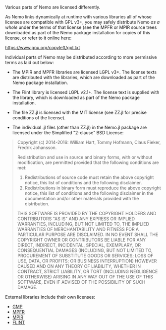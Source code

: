 Various parts of Nemo are licensed differently. 

As Nemo links dynamically at runtime with various libraries all of whose licenses are compatible with GPL v3+, you may safely distribute Nemo *as a whole* under the terms of that license (see the MPFR or MPIR source trees downloaded as part of the Nemo package installation for copies of this license, or refer to it online here: 

https://www.gnu.org/copyleft/gpl.txt

Individual parts of Nemo may be distributed according to more permissive terms as laid out below:

* The MPIR and MPFR libraries are licensed LGPL v3+. The license texts are distributed with the libraries, which are downloaded as part of the Nemo package installation.

* The Flint library is licensed LGPL v2.1+. The license text is supplied with the library, which is downloaded as part of the Nemo package installation.

* The file ZZ.jl is licensed with the MIT license (see ZZ.jl for precise conditions of the license).

* The individual .jl files (other than ZZ.jl) in the Nemo.jl package are licensed under the Simplified "2-clause" BSD License:

> Copyright (c) 2014-2016: William Hart, Tommy Hofmann, Claus Fieker, Fredrik
> Johansson.
>
> Redistribution and use in source and binary forms, with or without
> modification, are permitted provided that the following conditions are
> met:
>
> 1. Redistributions of source code must retain the above copyright
>    notice, this list of conditions and the following disclaimer.
> 2. Redistributions in binary form must reproduce the above copyright
>    notice, this list of conditions and the following disclaimer in the
>    documentation and/or other materials provided with the distribution.
>
> THIS SOFTWARE IS PROVIDED BY THE COPYRIGHT HOLDERS AND CONTRIBUTORS
> "AS IS" AND ANY EXPRESS OR IMPLIED WARRANTIES, INCLUDING, BUT NOT
> LIMITED TO, THE IMPLIED WARRANTIES OF MERCHANTABILITY AND FITNESS FOR
> A PARTICULAR PURPOSE ARE DISCLAIMED. IN NO EVENT SHALL THE COPYRIGHT
> OWNER OR CONTRIBUTORS BE LIABLE FOR ANY DIRECT, INDIRECT, INCIDENTAL,
> SPECIAL, EXEMPLARY, OR CONSEQUENTIAL DAMAGES (INCLUDING, BUT NOT
> LIMITED TO, PROCUREMENT OF SUBSTITUTE GOODS OR SERVICES; LOSS OF USE,
> DATA, OR PROFITS; OR BUSINESS INTERRUPTION) HOWEVER CAUSED AND ON ANY
> THEORY OF LIABILITY, WHETHER IN CONTRACT, STRICT LIABILITY, OR TORT
> (INCLUDING NEGLIGENCE OR OTHERWISE) ARISING IN ANY WAY OUT OF THE USE
> OF THIS SOFTWARE, EVEN IF ADVISED OF THE POSSIBILITY OF SUCH DAMAGE.

External libraries include their own licenses:

- [GMP](https://gmplib.org/manual/Copying.html#Copying)
- [MPFR](https://www.mpfr.org/mpfr-current/mpfr.html#Copying)
- [MPIR](http://mpir.org/)
- [FLINT](http://flintlib.org/)


